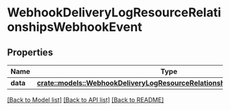 # WebhookDeliveryLogResourceRelationshipsWebhookEvent

## Properties

Name | Type | Description | Notes
------------ | ------------- | ------------- | -------------
**data** | [**crate::models::WebhookDeliveryLogResourceRelationshipsWebhookEventData**](WebhookDeliveryLogResource_relationships_webhookEvent_data.md) |  | 

[[Back to Model list]](../README.md#documentation-for-models) [[Back to API list]](../README.md#documentation-for-api-endpoints) [[Back to README]](../README.md)


